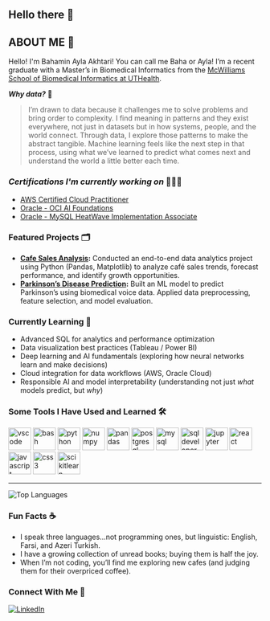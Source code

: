## Hello there 👋

<!--
**bakhtari100/bakhtari100** is a ✨ _special_ ✨ repository because its `README.md` (this file) appears on your GitHub profile.

Here are some ideas to get you started:
💻👩🏻‍💻🛠️📄🗓️🗃️📇💼
🧩🎬♟️

- 🔭 I’m currently working on ...
- 🌱 I’m currently learning ...
- 👯 I’m looking to collaborate on ...
- 🤔 I’m looking for help with ...
- 💬 Ask me about ...
- 📫 How to reach me: ...
- 😄 Pronouns: ...
- ⚡ Fun fact: ...
[![Email](https://img.shields.io/badge/Email-informational?style=for-the-badge&logo=gmail)](mailto:your.email@example.com)
![GitHub Stats](https://github-readme-stats.vercel.app/api?username=bakhtari100&show_icons=true&theme=tokyonight)
-->

## ABOUT ME 🧩
Hello! I'm Bahamin Ayla Akhtari! You can call me Baha or Ayla! I’m a recent graduate with a Master’s in Biomedical Informatics from the [McWilliams School of Biomedical Informatics at UTHealth](https://sbmi.uth.edu/).


***Why data?*** 🤔
> I’m drawn to data because it challenges me to solve problems and bring order to complexity. I find meaning in patterns and they exist everywhere, not just in datasets but in how systems, people, and the world connect. Through data, I explore those patterns to make the abstract tangible. Machine learning feels like the next step in that process, using what we’ve learned to predict what comes next and understand the world a little better each time.


### ***Certifications I'm currently working on*** 👩🏻‍💻  
- [AWS Certified Cloud Practitioner](https://aws.amazon.com/certification/certified-cloud-practitioner/) 
- [Oracle - OCI AI Foundations](https://mylearn.oracle.com/ou/learning-path/become-a-oci-ai-foundations-associate-2025/147781) 
- [Oracle - MySQL HeatWave Implementation Associate](https://mylearn.oracle.com/ou/learning-path/become-a-heatwave-mysql-implementation-associate/146114) 


### Featured Projects 🗂️
- **[Cafe Sales Analysis](https://github.com/bakhtari100/Cafe_Sales_Analysis):**
  Conducted an end-to-end data analytics project using Python (Pandas, Matplotlib) to analyze café sales trends, forecast performance, and identify growth opportunities.
- **[Parkinson’s Disease Prediction](https://github.com/bakhtari100/Parkinsons-Disease):**
  Built an ML model to predict Parkinson’s using biomedical voice data. Applied data preprocessing, feature selection, and model evaluation.


### Currently Learning 🌱 
- Advanced SQL for analytics and performance optimization
- Data visualization best practices (Tableau / Power BI)
- Deep learning and AI fundamentals (exploring how neural networks learn and make decisions)
- Cloud integration for data workflows (AWS, Oracle Cloud)
- Responsible AI and model interpretability (understanding not just *what* models predict, but *why*)



### Some Tools I Have Used and Learned 🛠️
<p align="left">
<img src="https://cdn.jsdelivr.net/gh/devicons/devicon/icons/vscode/vscode-original.svg" alt="vscode" width="45" height="45"/>
<img src="https://cdn.jsdelivr.net/gh/devicons/devicon/icons/bash/bash-original.svg" alt="bash" width="45" height="45"/>
<img src="https://cdn.jsdelivr.net/gh/devicons/devicon/icons/python/python-original-wordmark.svg" alt="python" width="45" height="45"/>
<img src="https://cdn.jsdelivr.net/gh/devicons/devicon/icons/numpy/numpy-line-wordmark.svg" alt="numpy" width="45" height="45"/>
<img src="https://cdn.jsdelivr.net/gh/devicons/devicon/icons/pandas/pandas-line-wordmark.svg" alt="pandas" width="45" height="45"/>
<img src="https://cdn.jsdelivr.net/gh/devicons/devicon/icons/postgresql/postgresql-original-wordmark.svg" alt="postgresql" width="45" height="45"/>
<img src="https://cdn.jsdelivr.net/gh/devicons/devicon/icons/mysql/mysql-original-wordmark.svg" alt="mysql" width="45" height="45"/>
<img src="https://cdn.jsdelivr.net/gh/devicons/devicon/icons/sqldeveloper/sqldeveloper-original.svg" alt="sqldeveloper" width="45" height="45"/>
<img src="https://cdn.jsdelivr.net/gh/devicons/devicon/icons/jupyter/jupyter-original-wordmark.svg" alt="jupyter" width="45" height="45"/>
<img src="https://cdn.jsdelivr.net/gh/devicons/devicon/icons/react/react-original-wordmark.svg" alt="react" width="45" height="45"/>
<img src="https://cdn.jsdelivr.net/gh/devicons/devicon/icons/javascript/javascript-original.svg" alt="javascript" width="45" height="45"/>
<img src="https://cdn.jsdelivr.net/gh/devicons/devicon/icons/css3/css3-original-wordmark.svg" alt="css3" width="45" height="45"/>
<img src="https://cdn.jsdelivr.net/gh/devicons/devicon/icons/scikitlearn/scikitlearn-line.svg" alt="scikitlearn" width="45" height="45"/>
</p>

------------------------

![Top Languages](https://github-readme-stats.vercel.app/api/top-langs/?username=bakhtari100&layout=compact&theme=tokyonight)

### Fun Facts ☕
- I speak three languages...not programming ones, but linguistic: English, Farsi, and Azeri Turkish.
- I have a growing collection of unread books; buying them is half the joy.
- When I’m not coding, you’ll find me exploring new cafes (and judging them for their overpriced coffee).
  

### Connect With Me 🤝
[![LinkedIn](https://img.shields.io/badge/LinkedIn-blue?style=for-the-badge&logo=linkedin)](https://linkedin.com/in/bahamin-ayla-akhtari/)


